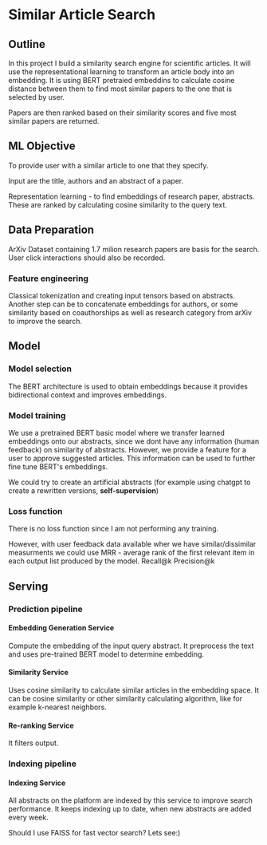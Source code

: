 # Similar Article Search

## Outline

In this project I build a similarity search engine for scientific articles. It will use the representational learning to transform an article body into an embedding. It is using BERT pretraied embeddins to calculate cosine distance between them to find most similar papers to the one that is selected by user.

Papers are then ranked based on their similarity scores and five most similar papers are returned.

## ML Objective

To provide user with a similar article to one that they specify.

Input are the title, authors and an abstract of a paper.

Representation learning - to find embeddings of research paper, abstracts. These are ranked by calculating cosine similarity to the query text.

## Data Preparation

ArXiv Dataset containing 1.7 milion research papers are basis for the search. User click interactions should also be recorded.

### Feature engineering

Classical tokenization and creating input tensors based on abstracts. Another step can be to concatenate embeddings for authors, or some similarity based on coauthorships
as well as research category from arXiv to improve the search.

## Model

### Model selection

The BERT architecture is used to obtain embeddings because it provides bidirectional context and improves embeddings.

### Model training

We use a pretrained BERT basic model where we transfer learned embeddings onto our abstracts, since we dont have any information (human feedback) on similarity of abstracts. However, we provide a feature for a user to approve suggested articles.
This information can be used to further fine tune BERT's embeddings.

We could try to create an artificial abstracts (for example using chatgpt to create a rewritten versions, **self-supervision**)

### Loss function

There is no loss function since I am not performing any training. 

However, with user feedback data available wher we have similar/dissimilar measurments we could use MRR - average rank of the first relevant item in each output list produced by the model.
Recall@k
Precision@k

## Serving

### Prediction pipeline

#### Embedding Generation Service

Compute the embedding of the input query abstract. It preprocess the text and uses pre-trained BERT model to determine embedding.

#### Similarity Service

Uses cosine similarity to calculate similar articles in the embedding space. It can be cosine similarity or other similarity calculating algorithm, like for example k-nearest neighbors.

#### Re-ranking Service

It filters output.

### Indexing pipeline

#### Indexing Service

All abstracts on the platform are indexed by this service to improve search performance. It keeps indexing up to date, when new abstracts are added every week.

Should I use FAISS for fast vector search? Lets see:)
